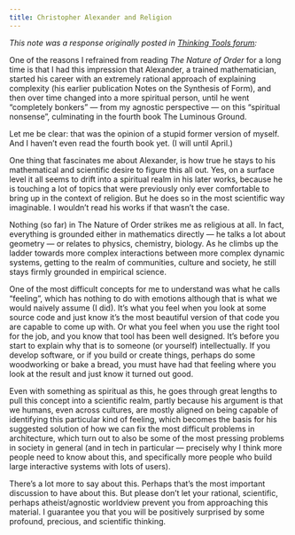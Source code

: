 ```yaml
---
title: Christopher Alexander and Religion
---
```


*This note was a response originally posted in [Thinking Tools forum](https://thinkingtools.space/t/christopher-alexanders-philosophy-useful-for-tools-for-thought/168/5?u=stefanlesser):*

One of the reasons I refrained from reading _The Nature of Order_ for a long time is that I had this impression that Alexander, a trained mathematician, started his career with an extremely rational approach of explaining complexity (his earlier publication Notes on the Synthesis of Form), and then over time changed into a more spiritual person, until he went “completely bonkers” — from my agnostic perspective — on this “spiritual nonsense”, culminating in the fourth book The Luminous Ground.

Let me be clear: that was the opinion of a stupid former version of myself. And I haven’t even read the fourth book yet. (I will until April.)

One thing that fascinates me about Alexander, is how true he stays to his mathematical and scientific desire to figure this all out. Yes, on a surface level it all seems to drift into a spiritual realm in his later works, because he is touching a lot of topics that were previously only ever comfortable to bring up in the context of religion. But he does so in the most scientific way imaginable. I wouldn’t read his works if that wasn’t the case.

Nothing (so far) in The Nature of Order strikes me as religious at all. In fact, everything is grounded either in mathematics directly — he talks a lot about geometry — or relates to physics, chemistry, biology. As he climbs up the ladder towards more complex interactions between more complex dynamic systems, getting to the realm of communities, culture and society, he still stays firmly grounded in empirical science.

One of the most difficult concepts for me to understand was what he calls “feeling”, which has nothing to do with emotions although that is what we would naively assume (I did). It’s what you feel when you look at some source code and just know it’s the most beautiful version of that code you are capable to come up with. Or what you feel when you use the right tool for the job, and you know that tool has been well designed. It’s before you start to explain why that is to someone (or yourself) intellectually. If you develop software, or if you build or create things, perhaps do some woodworking or bake a bread, you must have had that feeling where you look at the result and just know it turned out good.

Even with something as spiritual as this, he goes through great lengths to pull this concept into a scientific realm, partly because his argument is that we humans, even across cultures, are mostly aligned on being capable of identifying this particular kind of feeling, which becomes the basis for his suggested solution of how we can fix the most difficult problems in architecture, which turn out to also be some of the most pressing problems in society in general (and in tech in particular — precisely why I think more people need to know about this, and specifically more people who build large interactive systems with lots of users).

There’s a lot more to say about this. Perhaps that’s the most important discussion to have about this. But please don’t let your rational, scientific, perhaps atheist/agnostic worldview prevent you from approaching this material. I guarantee you that you will be positively surprised by some profound, precious, and scientific thinking.